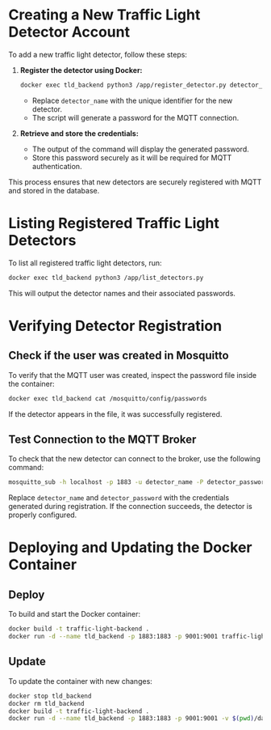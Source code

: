 # Creating a New Traffic Light Detector Account

To add a new traffic light detector, follow these steps:

1. **Register the detector using Docker:**
   ```bash
   docker exec tld_backend python3 /app/register_detector.py detector_name
   ```

   - Replace `detector_name` with the unique identifier for the new detector.
   - The script will generate a password for the MQTT connection.

2. **Retrieve and store the credentials:**
   - The output of the command will display the generated password.
   - Store this password securely as it will be required for MQTT authentication.

This process ensures that new detectors are securely registered with MQTT and stored in the database.

# Listing Registered Traffic Light Detectors

To list all registered traffic light detectors, run:

```bash
docker exec tld_backend python3 /app/list_detectors.py
```

This will output the detector names and their associated passwords.

# Verifying Detector Registration

## Check if the user was created in Mosquitto
To verify that the MQTT user was created, inspect the password file inside the container:

```bash
docker exec tld_backend cat /mosquitto/config/passwords
```

If the detector appears in the file, it was successfully registered.

## Test Connection to the MQTT Broker
To check that the new detector can connect to the broker, use the following command:

```bash
mosquitto_sub -h localhost -p 1883 -u detector_name -P detector_password -t "#"
```

Replace `detector_name` and `detector_password` with the credentials generated during registration. If the connection succeeds, the detector is properly configured.

# Deploying and Updating the Docker Container

## Deploy
To build and start the Docker container:
```bash
docker build -t traffic-light-backend .
docker run -d --name tld_backend -p 1883:1883 -p 9001:9001 traffic-light-backend
```

## Update
To update the container with new changes:
```bash
docker stop tld_backend
docker rm tld_backend
docker build -t traffic-light-backend .
docker run -d --name tld_backend -p 1883:1883 -p 9001:9001 -v $(pwd)/data:/data traffic-light-backend
```
